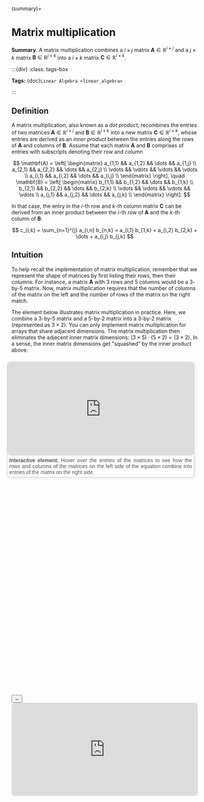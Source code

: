 (summary)=

# Matrix multiplication

**Summary.** A matrix multiplication combines a $i \times j$ matrix $\boldsymbol{A}\in\mathbb{R}^{i \times j}$ and a $j \times k$ matrix $\boldsymbol{B}\in\mathbb{R}^{j \times k}$ into a $i \times k$ matrix $\boldsymbol{C}\in\mathbb{R}^{i \times k}$.

:::{div}
:class: tags-box

**Tags:**
<span class="tag-pill">{doc}`Linear Algebra <linear_algebra>`</span>

:::

## Definition

A matrix multiplication, also known as a *dot product*, recombines the entries of two matrices $\boldsymbol{A}\in\mathbb{R}^{i \times j}$ and $\boldsymbol{B}\in\mathbb{R}^{j \times k}$ into a new matrix $\boldsymbol{C}\in\mathbb{R}^{i \times k}$, whose entries are derived as an *inner product* between the entries along the rows of $\boldsymbol{A}$ and columns of $\boldsymbol{B}$. Assume that each matrix $\mathbf{A}$ and $\mathbf{B}$ comprises of entries with subscripts denoting their row and column

$$
\mathbf{A} = \left[ 
    \begin{matrix} 
    a_{1,1} && a_{1,2} && \dots && a_{1,j} \\
    a_{2,1} && a_{2,2} && \dots && a_{2,j} \\
    \vdots && \vdots && \vdots && \vdots \\
    a_{i,1} && a_{i,2} && \dots && a_{i,j} \\
    \end{matrix} \right], \quad \mathbf{B} = \left[ 
    \begin{matrix} 
    b_{1,1} && b_{1,2} && \dots && b_{1,k} \\
    b_{2,1} && b_{2,2} && \dots && b_{2,k} \\
    \vdots && \vdots && \vdots && \vdots \\
    a_{j,1} && a_{j,2} && \dots && a_{j,k} \\
    \end{matrix} \right].
$$

In that case, the entry in the $i$-th row and $k$-th column matrix $\mathbf{C}$ can be derived from an inner product between the $i$-th row of $\mathbf{A}$ and the $k$-th column of $\mathbf{B}$:

$$
c_{i,k} = \sum_{n=1}^{j} a_{i,n} b_{n,k} = a_{i,1} b_{1,k} + a_{i,2} b_{2,k} + \dots + a_{i,j} b_{j,k}
$$

## Intuition

To help recall the implementation of matrix multiplication, remember that we represent the shape of matrices by first listing their *rows*, then their *columns*. For instance, a matrix $\boldsymbol{A}$ with $3$ rows and $5$ columns would be a $3$-by-$5$ matrix. Now, matrix multiplication requires that the number of columns of the matrix on the left and the number of rows of the matrix on the right match.

The element below illustrates matrix multiplication in practice. Here, we combine a $3$-by-$5$ matrix and a $5$-by-$2$ matrix into a $3$-by-$2$ matrix (represented as $3 \times 2$). You can only implement matrix multiplication for arrays that share adjacent dimensions. The matrix multiplication then eliminates the adjecent inner matrix dimensions: $(3 \times 5) \cdot (5 \times 2) = (3 \times 2)$. In a sense, the inner matrix dimensions get "squashed" by the inner product above.

<div style="float: right; width: 100%; margin: 10px; border: 1px solid #ccc; border-radius: 8px; box-shadow: 2px 2px 10px rgba(0, 0, 0, 0.1);">
    <iframe src="https://maxramgraber.github.io/MASTER/main/_static/elements/matrix_multiplication.html" style="width: 100%; aspect-ratio: 2 / 1; border: none; border-radius: 8px;"></iframe>
    <div style="text-align: justify; padding: 5px; font-size: 14px; font-family: Arial, sans-serif; color: #555;">
        <strong>Interactive element.</strong> Hover over the entries of the matrices to see how the rows and columns of the matrices on the left side of the equation combine into entries of the matrix on the right side.
    </div>
</div>

```{div} sticky-variable-table
### Nomenclature
| Variable  | Description  |
|-------|--------|
| $\boldsymbol{A}, \boldsymbol{B}, \boldsymbol{C}$ | matrices or vectors |
| $a, b, c$ | array entries |
| $i, j, k$ | array dimensions |
| $i \times j$ | $i$-by-$j$ (matrix dimensions) |
| $\cdot$ | dot product |
```

<div id="sticky-iframe-container">
  <button id="toggle-iframe">↔</button>
  <iframe id="sticky-iframe" src="https://maxramgraber.github.io/MASTER/main/_static/elements/navigation.html" style="width: 100%; aspect-ratio: 2 / 1; border: none; border-radius: 8px;"></iframe>
</div>
